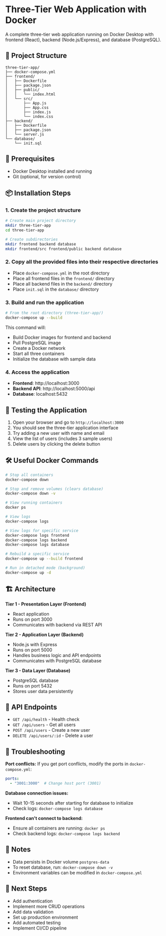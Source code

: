# Three-Tier Web Application with Docker

A complete three-tier web application running on Docker Desktop with frontend (React), backend (Node.js/Express), and database (PostgreSQL).

## 📁 Project Structure

```
three-tier-app/
├── docker-compose.yml
├── frontend/
│   ├── Dockerfile
│   ├── package.json
│   ├── public/
│   │   └── index.html
│   └── src/
│       ├── App.js
│       ├── App.css
│       ├── index.js
│       └── index.css
├── backend/
│   ├── Dockerfile
│   ├── package.json
│   └── server.js
└── database/
    └── init.sql
```

## 🚀 Prerequisites

- Docker Desktop installed and running
- Git (optional, for version control)

## 📦 Installation Steps

### 1. Create the project structure

```bash
# Create main project directory
mkdir three-tier-app
cd three-tier-app

# Create subdirectories
mkdir frontend backend database
mkdir frontend/src frontend/public backend database
```

### 2. Copy all the provided files into their respective directories

- Place `docker-compose.yml` in the root directory
- Place all frontend files in the `frontend/` directory
- Place all backend files in the `backend/` directory  
- Place `init.sql` in the `database/` directory

### 3. Build and run the application

```bash
# From the root directory (three-tier-app/)
docker-compose up --build
```

This command will:
- Build Docker images for frontend and backend
- Pull PostgreSQL image
- Create a Docker network
- Start all three containers
- Initialize the database with sample data

### 4. Access the application

- **Frontend**: http://localhost:3000
- **Backend API**: http://localhost:5000/api
- **Database**: localhost:5432

## 🧪 Testing the Application

1. Open your browser and go to `http://localhost:3000`
2. You should see the three-tier application interface
3. Try adding a new user with name and email
4. View the list of users (includes 3 sample users)
5. Delete users by clicking the delete button

## 🛠️ Useful Docker Commands

```bash
# Stop all containers
docker-compose down

# Stop and remove volumes (clears database)
docker-compose down -v

# View running containers
docker ps

# View logs
docker-compose logs

# View logs for specific service
docker-compose logs frontend
docker-compose logs backend
docker-compose logs database

# Rebuild a specific service
docker-compose up --build frontend

# Run in detached mode (background)
docker-compose up -d
```

## 🏗️ Architecture

**Tier 1 - Presentation Layer (Frontend)**
- React application
- Runs on port 3000
- Communicates with backend via REST API

**Tier 2 - Application Layer (Backend)**
- Node.js with Express
- Runs on port 5000
- Handles business logic and API endpoints
- Communicates with PostgreSQL database

**Tier 3 - Data Layer (Database)**
- PostgreSQL database
- Runs on port 5432
- Stores user data persistently

## 🔌 API Endpoints

- `GET /api/health` - Health check
- `GET /api/users` - Get all users
- `POST /api/users` - Create a new user
- `DELETE /api/users/:id` - Delete a user

## 🐛 Troubleshooting

**Port conflicts:**
If you get port conflicts, modify the ports in `docker-compose.yml`:
```yaml
ports:
  - "3001:3000"  # Change host port (3001)
```

**Database connection issues:**
- Wait 10-15 seconds after starting for database to initialize
- Check logs: `docker-compose logs database`

**Frontend can't connect to backend:**
- Ensure all containers are running: `docker ps`
- Check backend logs: `docker-compose logs backend`

## 📝 Notes

- Data persists in Docker volume `postgres-data`
- To reset database, run: `docker-compose down -v`
- Environment variables can be modified in `docker-compose.yml`

## 🎉 Next Steps

- Add authentication
- Implement more CRUD operations
- Add data validation
- Set up production environment
- Add automated testing
- Implement CI/CD pipeline
